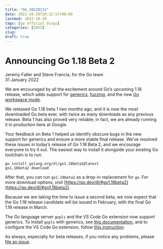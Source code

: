 ```yaml
---
title: "Gb_20220131"
date: 2022-10-29T20:22:57+08:00
lastmod: 2022-10-29
tags: [go official blogs]
categories: [2022]
slug:
draft: true
---
```

# Announcing Go 1.18 Beta 2

Jeremy Faller and Steve Francia, for the Go team  
31 January 2022

We are encouraged by all the excitement around Go’s upcoming 1.18 release, which adds support for [generics](https://go.dev/blog/why-generics), [fuzzing](https://go.dev/blog/fuzz-beta), and the new [Go workspace mode](https://go.dev/design/45713-workspace).

We released Go 1.18 beta 1 two months ago, and it is now the most downloaded Go beta ever, with twice as many downloads as any previous release. Beta 1 has also proved very reliable; in fact, we are already running it in production here at Google.

Your feedback on Beta 1 helped us identify obscure bugs in the new support for generics and ensure a more stable final release. We’ve resolved these issues in today’s release of Go 1.18 Beta 2, and we encourage everyone to try it out. The easiest way to install it alongside your existing Go toolchain is to run:

```
go install golang.org/dl/go1.18beta2@latest
go1.18beta2 download
```

After that, you can run `go1.18beta2` as a drop-in replacement for `go`. For more download options, visit [https://go.dev/dl/#go1.18beta2](https://go.dev/dl/#go1.18beta2).

Because we are taking the time to issue a second beta, we now expect that the Go 1.18 release candidate will be issued in February, with the final Go 1.18 release in March.

The Go language server `gopls` and the VS Code Go extension now support generics. To install `gopls` with generics, see [this documentation](https://github.com/golang/tools/blob/master/gopls/doc/advanced.md#working-with-generic-code), and to configure the VS Code Go extension, follow [this instruction](https://github.com/golang/vscode-go/blob/master/docs/advanced.md#using-go118).

As always, especially for beta releases, if you notice any problems, please [file an issue](https://go.dev/issue/new).
